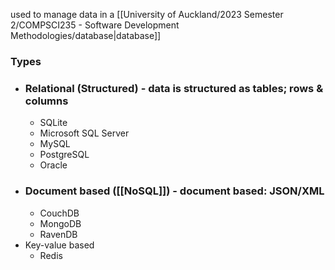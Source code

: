 used to manage data in a [[University of Auckland/2023 Semester 2/COMPSCI235 - Software Development Methodologies/database|database]]
### Types
- ### Relational (Structured) - data is structured as tables; rows & columns
	- SQLite
	- Microsoft SQL Server
	- MySQL
	- PostgreSQL
	- Oracle
- ### Document based ([[NoSQL]]) - document based: JSON/XML
	- CouchDB
	- MongoDB
	- RavenDB
- Key-value based
	- Redis